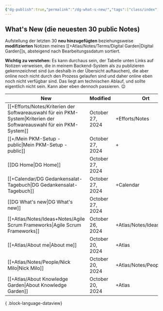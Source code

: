 ```yaml
---
{"dg-publish":true,"permalink":"/dg-what-s-new/","tags":["class/index"],"updated":"2024-10-27T10:47:03.072+01:00"}
---
```


## What's New (die neuesten 30 public Notes)
Aufstellung der letzten 30 **neu hinzugefügten** beziehungsweise **modifizierten** Notizen meines [[+Atlas/Notes/Terms/Digital Garden\|Digital Garden]]s, absteigend nach Bearbeitungssdatum sortiert. 

**Wichtig zu verstehen:** Es kann durchaus sein, der Tabelle unten Links auf Notizen verweisen, die in meinem Backend-System als zu publizieren gekennzeichnet sind (un deshalb in der Übersicht auftauchen), die aber  online noch nicht durch den Prozess gelaufen sind und daher online eben noch nicht verfügbar sind. 
Das liegt am technischen Ablauf, und sollte eigentlich nicht sein. Kann aber eben dennoch passieren. 😉 


| New                                                                                                                      | Modified         | Ort                      |
| ------------------------------------------------------------------------------------------------------------------------ | ---------------- | ------------------------ |
| [[+Efforts/Notes/Kriterien der Softwareauswahl für ein PKM-System\|Kriterien der Softwareauswahl für ein PKM-System]] | October 27, 2024 | +Efforts/Notes           |
| [[+/Mein PKM-Setup - public\|Mein PKM-Setup - public]]                                                                | October 27, 2024 | +                        |
| [[DG Home\|DG Home]]                                                                                                  | October 27, 2024 |                          |
| [[+Calendar/DG Gedankensalat-Tagebuch\|DG Gedankensalat-Tagebuch]]                                                    | October 27, 2024 | +Calendar                |
| [[DG What's new\|DG What's new]]                                                                                      | October 27, 2024 |                          |
| [[+Atlas/Notes/Ideas+Notes/Agile Scrum Frameworks\|Agile Scrum Frameworks]]                                           | October 26, 2024 | +Atlas/Notes/Ideas+Notes |
| [[+Atlas/About me\|About me]]                                                                                         | October 20, 2024 | +Atlas                   |
| [[+Atlas/Notes/People/Nick Milo\|Nick Milo]]                                                                          | October 20, 2024 | +Atlas/Notes/People      |
| [[+Atlas/About Knowledge Garden\|About Knowledge Garden]]                                                             | October 20, 2024 | +Atlas                   |

{ .block-language-dataview}


